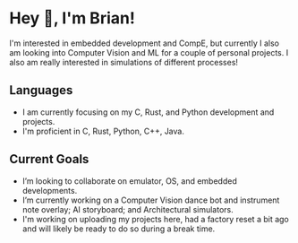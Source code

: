 # Hey 👋, I'm Brian!

I'm interested in embedded development and CompE, but currently I also am looking into Computer Vision and ML for a couple of personal projects. I also am really interested in simulations of different processes!

## Languages
- I am currently focusing on my C, Rust, and Python development and projects.
- I'm proficient in C, Rust, Python, C++, Java.

## Current Goals
- I’m looking to collaborate on emulator, OS, and embedded developments.
- I’m currently working on a Computer Vision dance bot and instrument note overlay; AI storyboard; and Architectural simulators.
- I'm working on uploading my projects here, had a factory reset a bit ago and will likely be ready to do so during a break time.
<!--
**brians242/brians242** is a ✨ _special_ ✨ repository because its `README.md` (this file) appears on your GitHub profile.

Here are some ideas to get you started:

- 🔭 I’m currently working on ...
- 🌱 I’m currently learning ...
- 👯 I’m looking to collaborate on ...
- 🤔 I’m looking for help with ...
- 💬 Ask me about ...
- 📫 How to reach me: ...
- 😄 Pronouns: ...
- ⚡ Fun fact: ...
-->
